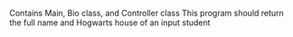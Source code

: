 Contains Main, Bio class, and Controller class
This program should return the full name and Hogwarts house of an input student

